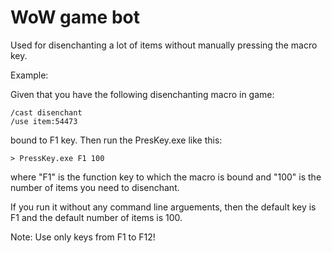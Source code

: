# WoW game bot

Used for disenchanting a lot of items without manually pressing the macro key.

Example: 

Given that you have the following disenchanting macro in game: 

```
/cast disenchant
/use item:54473
```

bound to F1 key. Then run the PresKey.exe like this: 

```
> PressKey.exe F1 100
```

where "F1" is the function key to which the macro is bound and "100" is the number of items you need to disenchant. 

If you run it without any command line arguements, then the default key is F1 and the default number of items is 100.

Note: Use only keys from F1 to F12!
